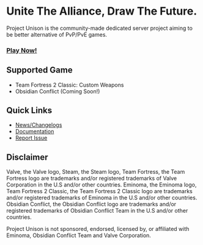 # Unite The Alliance, Draw The Future.
Project Unison is the community-made dedicated server project aiming to be better alternative of PvP/PvE games.

<h3><a href="https://github.com/Project-Unison/Wiki/wiki/List-of-Servers">Play Now!</a></h3>

## Supported Game
* Team Fortress 2 Classic: Custom Weapons
* Obsidian Conflict (Coming Soon!)

## Quick Links
* [News/Changelogs](https://github.com/Project-Unison/Changelogs-And-News/discussions)
* [Documentation](https://github.com/Project-Unison/Wiki/wiki)
* [Report Issue](https://github.com/Project-Unison/Issue-Tracker)

## Disclaimer
Valve, the Valve logo, Steam, the Steam logo, Team Fortress, the Team Fortress logo are trademarks and/or registered trademarks of Valve Corporation in the U.S and/or other countries. Eminoma, the Eminoma logo, Team Fortress 2 Classic, the Team Fortress 2 Classic logo are trademarks and/or registered trademarks of Eminoma in the U.S and/or other countries. Obsidian Conflict, the Obsidian Conflict logo are trademarks and/or registered trademarks of Obsidian Conflict Team in the U.S and/or other countries.

Project Unison is not sponsored, endorsed, licensed by, or affiliated with Eminoma, Obsidian Conflict Team and Valve Corporation.
